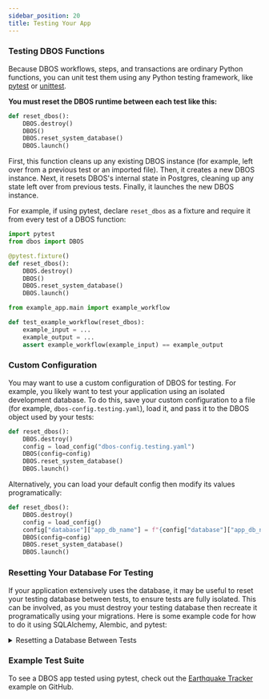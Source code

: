 ```yaml
---
sidebar_position: 20
title: Testing Your App
---
```


### Testing DBOS Functions

Because DBOS workflows, steps, and transactions are ordinary Python functions, you can unit test them using any Python testing framework, like [pytest](https://docs.pytest.org/en/stable/) or [unittest](https://docs.python.org/3/library/unittest.html).

**You must reset the DBOS runtime between each test like this:**

```python
def reset_dbos():
    DBOS.destroy()
    DBOS()
    DBOS.reset_system_database()
    DBOS.launch()
```

First, this function cleans up any existing DBOS instance (for example, left over from a previous test or an imported file).
Then, it creates a new DBOS instance.
Next, it resets DBOS's internal state in Postgres, cleaning up any state left over from previous tests.
Finally, it launches the new DBOS instance.

For example, if using pytest, declare `reset_dbos` as a fixture and require it from every test of a DBOS function:


```python title="conftest.py"
import pytest
from dbos import DBOS

@pytest.fixture()
def reset_dbos():
    DBOS.destroy()
    DBOS()
    DBOS.reset_system_database()
    DBOS.launch()
```

```python title="test_example.py"
from example_app.main import example_workflow

def test_example_workflow(reset_dbos):
    example_input = ...
    example_output = ...
    assert example_workflow(example_input) == example_output

```

### Custom Configuration

You may want to use a custom configuration of DBOS for testing.
For example, you likely want to test your application using an isolated development database.
To do this, save your custom configuration to a file (for example, `dbos-config.testing.yaml`), load it, and pass it to the DBOS object used by your tests:

```python
def reset_dbos():
    DBOS.destroy()
    config = load_config("dbos-config.testing.yaml")
    DBOS(config=config)
    DBOS.reset_system_database()
    DBOS.launch()
```

Alternatively, you can load your default config then modify its values programatically:

```python
def reset_dbos():
    DBOS.destroy()
    config = load_config()
    config["database"]["app_db_name"] = f"{config["database"]["app_db_name"]}_test"
    DBOS(config=config)
    DBOS.reset_system_database()
    DBOS.launch()
```

### Resetting Your Database For Testing

If your application extensively uses the database, it may be useful to reset your testing database between tests, to ensure tests are fully isolated.
This can be involved, as you must destroy your testing database then recreate it programatically using your migrations.
Here is some example code for how to do it using SQLAlchemy, Alembic, and pytest:

<details>
<summary>Resetting a Database Between Tests</summary>

```python title="conftest.py"
import pytest
import sqlalchemy as sa
from alembic import script
from alembic.config import Config
from alembic.operations import Operations
from alembic.runtime.environment import EnvironmentContext
from alembic.runtime.migration import MigrationContext
from dbos import DBOS, ConfigFile, load_config


def reset_database(config: ConfigFile):
    postgres_db_url = sa.URL.create(
        "postgresql+psycopg",
        username=config["database"]["username"],
        password=config["database"]["password"],
        host=config["database"]["hostname"],
        port=config["database"]["port"],
        database="postgres",
    )
    engine = sa.create_engine(postgres_db_url, isolation_level="AUTOCOMMIT")
    with engine.connect() as conn:
        conn.execute(
            sa.text(
                f"SELECT pg_terminate_backend(pid) FROM pg_stat_activity WHERE datname = '{config["database"]["app_db_name"]}'"
            )
        )
        conn.execute(
            sa.text(f"DROP DATABASE IF EXISTS {config["database"]["app_db_name"]}")
        )
        conn.execute(sa.text(f"CREATE DATABASE {config["database"]["app_db_name"]}"))


def run_migrations(config: ConfigFile):
    app_db_url = sa.URL.create(
        "postgresql+psycopg",
        username=config["database"]["username"],
        password=config["database"]["password"],
        host=config["database"]["hostname"],
        port=config["database"]["port"],
        database=config["database"]["app_db_name"],
    )
    alembic_cfg = Config()
    alembic_cfg.set_main_option("script_location", "./migrations")
    script_dir = script.ScriptDirectory.from_config(alembic_cfg)

    def do_run_migrations(connection):
        context = MigrationContext.configure(connection)
        with Operations.context(context):
            for revision in script_dir.walk_revisions("base", "head"):
                if script_dir._upgrade_revs(
                    revision.revision, context.get_current_revision()
                ):
                    revision.module.upgrade()

    with sa.create_engine(app_db_url).connect() as conn:
        with EnvironmentContext(alembic_cfg, script_dir, fn=do_run_migrations):
            with conn.begin():
                do_run_migrations(conn)


@pytest.fixture()
def dbos():
    DBOS.destroy()
    config = load_config()
    config["database"]["app_db_name"] = f"{config["database"]["app_db_name"]}_test"
    reset_database(config)
    run_migrations(config)
    DBOS(config=config)
    DBOS.reset_system_database()
    DBOS.launch()
```
</details>

### Example Test Suite

To see a DBOS app tested using pytest, check out the [Earthquake Tracker](https://github.com/dbos-inc/dbos-demo-apps/tree/main/python/earthquake-tracker) example on GitHub.